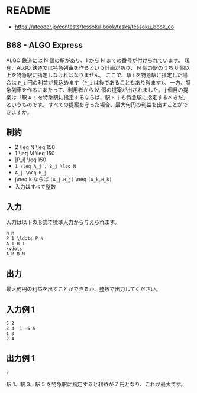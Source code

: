 # README
- <https://atcoder.jp/contests/tessoku-book/tasks/tessoku_book_eo>
## B68 - ALGO Express
ALGO 鉄道には N 個の駅があり、1 から N までの番号が付けられています。
現在、ALGO 鉄道では特急列車を作るという計画があり、
N 個の駅のうち 0 個以上を特急駅に指定しなければなりません。
ここで、駅 i を特急駅に指定した場合は `P_i` 円の利益が見込めます（`P_i` は負であることもあり得ます）。
一方、特急列車を作るにあたって、利用者から M 個の提案が出されました。
j 個目の提案は「駅 `A_j` を特急駅に指定するならば、駅 `B_j` も特急駅に指定するべきだ」というものです。
すべての提案を守った場合、最大何円の利益を出すことができますか。
## 制約
* 2 \leq N \leq 150
* 1 \leq M \leq 150
* |P_i| \leq 150
* `1 \leq A_j , B_j \leq N`
* `A_j \neq B_j`
* j\neq k ならば `(A_j,B_j)` \neq `(A_k,B_k)`
* 入力はすべて整数
## 入力
入力は以下の形式で標準入力から与えられます。

```
N M
P_1 \ldots P_N
A_1 B_1
\vdots
A_M B_M
```
## 出力
最大何円の利益を出すことができるか、整数で出力してください。
## 入力例 1
```
5 2
3 4 -1 -5 5
1 3
2 4
```
## 出力例 1
```
7
```

駅 1、駅 3、駅 5 を特急駅に指定すると利益が 7 円となり、これが最大です。
